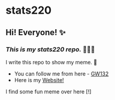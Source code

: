 # **stats220**

## Hi! Everyone! ✨

### *This is my stats220 repo.*  🌟🌟🌟

I write this repo to show my meme. 💫

- You can follow me from here - [GW132](https://github.com/GW132)
- Here is my [Website!](https://GW132.github.io/Website!/)

I find some fun meme over here
[!]
